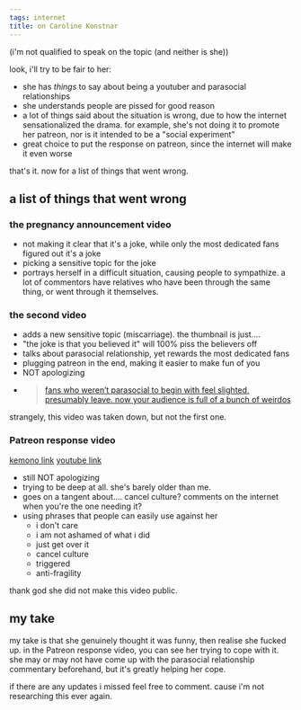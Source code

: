 ```yaml
---
tags: internet
title: on Caroline Konstnar
---
```


(i'm not qualified to speak on the topic (and neither is she))

look, i'll try to be fair to her:
- she has _things_ to say about being a youtuber and parasocial relationships
- she understands people are pissed for good reason
- a lot of things said about the situation is wrong, due to how the internet sensationalized the drama. for example, she's not doing it to promote her patreon, nor is it intended to be a "social experiment"
- great choice to put the response on patreon, since the internet will make it even worse

that's it. now for a list of things that went wrong.

## a list of things that went wrong
### the pregnancy announcement video
- not making it clear that it's a joke, while only the most dedicated fans figured out it's a joke
- picking a sensitive topic for the joke
- portrays herself in a difficult situation, causing people to sympathize. a lot of commentors have relatives who have been through the same thing, or went through it themselves.

### the second video
- adds a new sensitive topic (miscarriage). the thumbnail is just....
- "the joke is that you believed it" will 100% piss the believers off
- talks about parasocial relationship, yet rewards the most dedicated fans
- plugging patreon in the end, making it easier to make fun of you
- NOT apologizing
- >[fans who weren’t parasocial to begin with feel slighted, presumably leave. now your audience is full of a bunch of weirdos](https://www.reddit.com/r/youtubedrama/comments/1ci1xdo/comment/l280m4r/?utm_source=share&utm_medium=web3x&utm_name=web3xcss&utm_term=1&utm_content=share_button)

strangely, this video was taken down, but not the first one.

### Patreon response video
[kemono link](https://kemono.su/patreon/user/126798354/post/104512169) [youtube link](https://www.youtube.com/watch?v=wcx6VFZJPwc)

- still NOT apologizing
- trying to be deep at all. she's barely older than me.
- goes on a tangent about.... cancel culture? comments on the internet when you're the one needing it?
- using phrases that people can easily use against her
  - i don't care
  - i am not ashamed of what i did
  - just get over it
  - cancel culture
  - triggered
  - anti-fragility

thank god she did not make this video public.

## my take
my take is that she genuinely thought it was funny, then realise she fucked up. in the Patreon response video, you can see her trying to cope with it. she may or may not have come up with the parasocial relationship commentary beforehand, but it's greatly helping her cope.

if there are any updates i missed feel free to comment. cause i'm not researching this ever again.
